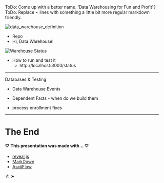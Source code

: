 ToDo: Come up with a better name. 'Data Warehousing for Fun and Profit'?
ToDo: Replace ~ lines with something a little bit more regular markdown friendly.


<img src='https://www.evernote.com/shard/s17/sh/02e999a0-0259-4f8e-8c88-278226fde62c/90148a96fa9c25d35f005e6b9a0da1e6/res/4bba156f-2e54-431f-abca-a609f33f0a56/skitch.png?resizeSmall&width=832' alt='data_warehouse_definition' />


- Repo
- Hi, Data Warehouse!
<img src='https://www.evernote.com/shard/s17/sh/90740861-456b-4ac2-aaeb-ac16c1584b24/3b94c3c6f1c93fdf3f8594de72bd672e/res/b364ae8d-5ee3-4632-ac2d-b8169edf94ba/skitch.png?resizeSmall&width=832' alt='Warehouse Status'/>

- How to run and test it
  - http://localhost:3000/status

---

Databases & Testing

- Data Warehouse Events


- Dependent Facts - when do we build them
- process enrollment fixes

---

# The End


#### ♡ This presentation was made with... ♡
- [reveal.js](https://github.com/hakimel/reveal.js/)
- [MarkDown](https://help.github.com/articles/github-flavored-markdown)
- [AsciiFlow](http://asciiflow.com/)


[activewarehouse-etl_documentation]:(https://github.com/activewarehouse/activewarehouse-etl/wiki/Documentation)
[activewarehouse-etl_repo]:(https://github.com/activewarehouse/activewarehouse-etl)
☆
➤
